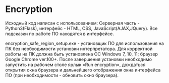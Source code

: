 # Encryption
Исходный код написан с использованием: Серверная часть - Python3(Flask), интерфейс - HTML, CSS, JavaScript(AJAX,JQuery).
Все подсказки по работе ПО находятся в интерфейсе.

encryption_safe_region_setup.exe - установщик ПО для использования на ПК без необходимости установки интерпретатора. 
  Для корректной работы на ПК должна быть установлена ОС Windows 7, 10, 11; браузер Google Chrome ver.100+.
  После завершения установки необходимо запустить на рабочем столе ярлык «Run encryption», дождаться открытия окна браузера и дальнейшего отображения окна интерфейса ПО (при необходимости - обновить окно браузера).
